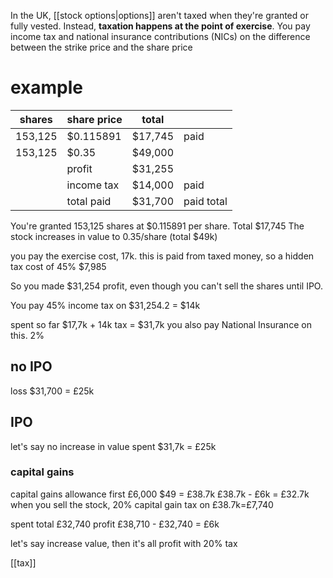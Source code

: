 In the UK, [[stock options|options]] aren't taxed when they're granted or fully vested. Instead, **taxation happens at the point of exercise**. 
You pay income tax and national insurance contributions (NICs) on the difference between the strike price and the share price

# example

| shares  | share price | total   |            |
| ------- | ----------- | ------- | ---------- |
| 153,125 | $0.115891   | $17,745 | paid       |
| 153,125 | $0.35       | $49,000 |            |
|         | profit      | $31,255 |            |
|         | income tax  | $14,000 | paid       |
|         | total paid  | $31,700 | paid total |

You're granted 153,125 shares at $0.115891 per share. Total $17,745
The stock increases in value to 0.35/share (total $49k)

you pay the exercise cost, 17k.
this is paid from taxed money, so a hidden tax cost of 45% $7,985

So you made $31,254 profit, even though you can't sell the shares until IPO.

You pay 45% income tax on $31,254.2 = $14k

spent so far $17,7k + 14k tax = $31,7k
you also pay National Insurance on this. 2%

## no IPO
loss $31,700 = £25k
## IPO
let's say no increase in value
spent  $31,7k = £25k
### capital gains
capital gains allowance first £6,000
 $49 = £38.7k 
 £38.7k - £6k = £32.7k
when you sell the stock, 20% capital gain tax on £38.7k=£7,740

spent total £32,740
profit £38,710 - £32,740 = £6k

let's say increase value, then it's all profit with 20% tax

[[tax]]